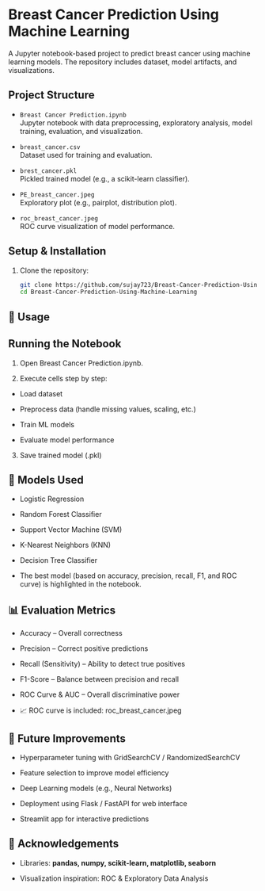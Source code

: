 # Breast Cancer Prediction Using Machine Learning

A Jupyter notebook-based project to predict breast cancer using machine learning models. The repository includes dataset, model artifacts, and visualizations.

## Project Structure

- `Breast Cancer Prediction.ipynb`  
  Jupyter notebook with data preprocessing, exploratory analysis, model training, evaluation, and visualization.

- `breast_cancer.csv`  
  Dataset used for training and evaluation.

- `brest_cancer.pkl`  
  Pickled trained model (e.g., a scikit-learn classifier).

- `PE_breast_cancer.jpeg`  
  Exploratory plot (e.g., pairplot, distribution plot).

- `roc_breast_cancer.jpeg`  
  ROC curve visualization of model performance.

## Setup & Installation

1. Clone the repository:
   ```bash
   git clone https://github.com/sujay723/Breast-Cancer-Prediction-Using-Machine-Learning.git
   cd Breast-Cancer-Prediction-Using-Machine-Learning

## 🚀 Usage
## Running the Notebook

1. Open Breast Cancer Prediction.ipynb.

2. Execute cells step by step:

- Load dataset

- Preprocess data (handle missing values, scaling, etc.)

- Train ML models

- Evaluate model performance

3. Save trained model (.pkl)



## 🧠 Models Used

- Logistic Regression

- Random Forest Classifier

- Support Vector Machine (SVM)

- K-Nearest Neighbors (KNN)

- Decision Tree Classifier

- The best model (based on accuracy, precision, recall, F1, and ROC curve) is highlighted in the notebook.


## 📊 Evaluation Metrics

- Accuracy – Overall correctness

- Precision – Correct positive predictions

- Recall (Sensitivity) – Ability to detect true positives

- F1-Score – Balance between precision and recall

- ROC Curve & AUC – Overall discriminative power

- 📈 ROC curve is included: roc_breast_cancer.jpeg


## 🔮 Future Improvements

- Hyperparameter tuning with GridSearchCV / RandomizedSearchCV

- Feature selection to improve model efficiency

- Deep Learning models (e.g., Neural Networks)

- Deployment using Flask / FastAPI for web interface

- Streamlit app for interactive predictions


## 📖 Acknowledgements
- Libraries:  **pandas, numpy, scikit-learn, matplotlib, seaborn**

- Visualization inspiration: ROC & Exploratory Data Analysis

   
